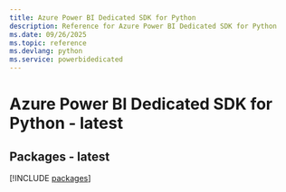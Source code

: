 ```yaml
---
title: Azure Power BI Dedicated SDK for Python
description: Reference for Azure Power BI Dedicated SDK for Python
ms.date: 09/26/2025
ms.topic: reference
ms.devlang: python
ms.service: powerbidedicated
---
```

# Azure Power BI Dedicated SDK for Python - latest
## Packages - latest
[!INCLUDE [packages](power-bi-dedicated-index.md)]